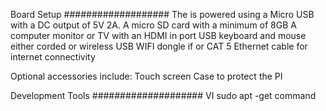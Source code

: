 Board Setup
###################
The is powered using a Micro USB with a DC output of 5V 2A.
A micro SD card with a minimum of 8GB 
A computer monitor or TV with an HDMI in port 
USB keyboard and mouse either corded or wireless
USB WIFI dongle if or CAT 5 Ethernet cable for internet connectivity

Optional accessories include:
  Touch screen
  Case to protect the PI 
  
Development Tools 
####################
VI 
sudo apt -get command
